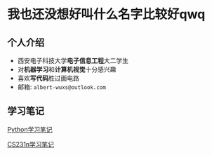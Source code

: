 # 我也还没想好叫什么名字比较好qwq

## 个人介绍

- 西安电子科技大学**电子信息工程**大二学生
- 对**机器学习**和**计算机视觉**十分感兴趣
- 喜欢**写代码**胜过画电路
- 邮箱: `albert-wuxs@outlook.com`

## 学习笔记

[Python学习笔记](/python_learning/index.md)

[CS231n学习笔记](/cs231n/index.md)
